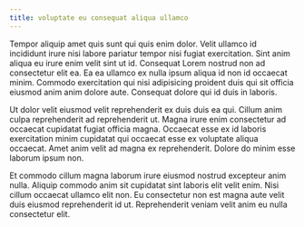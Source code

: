 ```yaml
---
title: voluptate eu consequat aliqua ullamco
---
```


Tempor aliquip amet quis sunt qui quis enim dolor. Velit ullamco id incididunt irure nisi labore pariatur tempor nisi fugiat exercitation. Sint anim aliqua eu irure enim velit sint ut id. Consequat Lorem nostrud non ad consectetur elit ea. Ea ea ullamco ex nulla ipsum aliqua id non id occaecat minim. Commodo exercitation qui nisi adipisicing proident duis qui sit officia eiusmod anim anim dolore aute. Consequat dolore qui id duis in laboris.

Ut dolor velit eiusmod velit reprehenderit ex duis duis ea qui. Cillum anim culpa reprehenderit ad reprehenderit ut. Magna irure enim consectetur ad occaecat cupidatat fugiat officia magna. Occaecat esse ex id laboris exercitation minim cupidatat qui occaecat esse ex voluptate aliqua occaecat. Amet anim velit ad magna ex reprehenderit. Dolore do minim esse laborum ipsum non.

Et commodo cillum magna laborum irure eiusmod nostrud excepteur anim nulla. Aliquip commodo anim sit cupidatat sint laboris elit velit enim. Nisi cillum occaecat ullamco elit non. Eu consectetur non est magna aute velit duis eiusmod reprehenderit id ut. Reprehenderit veniam velit anim eu nulla consectetur elit.